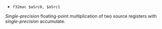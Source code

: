 * `f32mac $aSrc0, $aSrc1`

*Single-precision* floating-point multiplication of two source registers
with *single-precision* accumulate.
